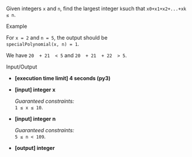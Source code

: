 
Given integers  `x`  and  `n`, find the largest integer  `k`such that  `x0+x1+x2+...+xk  ≤ n`.

Example

For  `x = 2`  and  `n = 5`, the output should be  
`specialPolynomial(x, n) = 1`.

We have  `20  + 21  < 5`  and  `20  + 21  + 22  > 5`.

Input/Output

-   **[execution time limit] 4 seconds (py3)**
    
-   **[input] integer x**
    
    _Guaranteed constraints:_  
    `1 ≤ x ≤ 10`.
    
-   **[input] integer n**
    
    _Guaranteed constraints:_  
    `5 ≤ n < 109`.
    
-   **[output] integer**